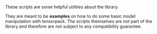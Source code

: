
These scripts are some helpful utilities about the library.

They are meant to be __examples__ on how to do some basic model manipulation
with tensorpack. The scripts themselves are not part of the library and
therefore are not subject to any compatibility guarantee.
